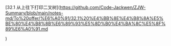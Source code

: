 [32.1 从上往下打印二叉树](https://github.com/Code-Jackwen/ZJW-Summary/blob/main/notes-md/To%20offer/%E6%A0%91/32.1%20%E4%BB%8E%E4%B8%8A%E5%BE%80%E4%B8%8B%E6%89%93%E5%8D%B0%E4%BA%8C%E5%8F%89%E6%A0%91.md

)

